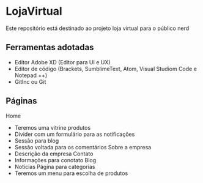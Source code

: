 # LojaVirtual
 Este repositório está destinado ao projeto loja virtual para o público nerd
 
 ## Ferramentas adotadas
 
 * Editor Adobe XD (Editor para UI e UX)
 * Editor de código (Brackets, SumblimeText, Atom, Visual Studiom Code e Notepad ++)
 * GitInc ou Git
 
 ## Páginas 
 
 Home 
  * Teremos uma vitrine produtos
  * Divider com um formulário para as notificações
  * Sessão para blog
  * Sessão voltada para os comentários 
Sobre a empresa
  * Descrição da empresa
Contato 
  * Informações para conotato
Blog 
  * Notícias
Página para categorias 
  * Teremos um menu para escolha de produtos 
 
 
 
